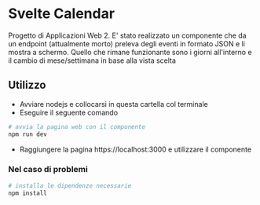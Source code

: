 # Svelte Calendar

Progetto di Applicazioni Web 2. E' stato realizzato un componente che da un endpoint (attualmente morto) preleva degli eventi in formato JSON e li mostra a schermo. Quello che rimane funzionante sono i giorni all'interno e il cambio di mese/settimana in base alla vista scelta 

## Utilizzo
- Avviare nodejs e collocarsi in questa cartella col terminale
- Eseguire il seguente comando
```bash
# avvia la pagina web con il componente
npm run dev
```
- Raggiungere la pagina https://localhost:3000 e utilizzare il componente

### Nel caso di problemi
```bash
# installa le dipendenze necessarie
npm install
```

